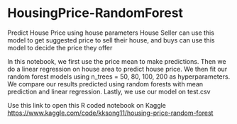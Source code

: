 # HousingPrice-RandomForest
Predict House Price using house parameters
House Seller can use this model to get suggested price to sell their house, and buys can use this model to decide the price they offer

In this notebook, we first use the price mean to make predictions. Then we do a linear regression
on house area to predict house price. We then fit our random forest models using n_trees = 50, 80,
100, 200 as hyperparameters. We compare our results predicted using random forests with mean
prediction and linear regression. Lastly, we use our model on test.csv

Use this link to open this R coded notebook on Kaggle
https://www.kaggle.com/code/kksong11/housing-price-random-forest
